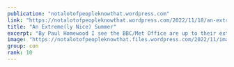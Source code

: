 ```yaml
---
publication: "notalotofpeopleknowthat.wordpress.com"
link: "https://notalotofpeopleknowthat.wordpress.com/2022/11/18/an-extremely-nice-summer/"
title: "An Extreme(ly Nice) Summer"
excerpt: "By Paul Homewood I see the BBC/Met Office are up to their extreme weather scam again! (Timed to coincide with COP27 of course):       Extreme weather events have affected most of the…"
image: "https://notalotofpeopleknowthat.files.wordpress.com/2022/11/image_thumb-78.png"
group: con
rank: 10
---
```

